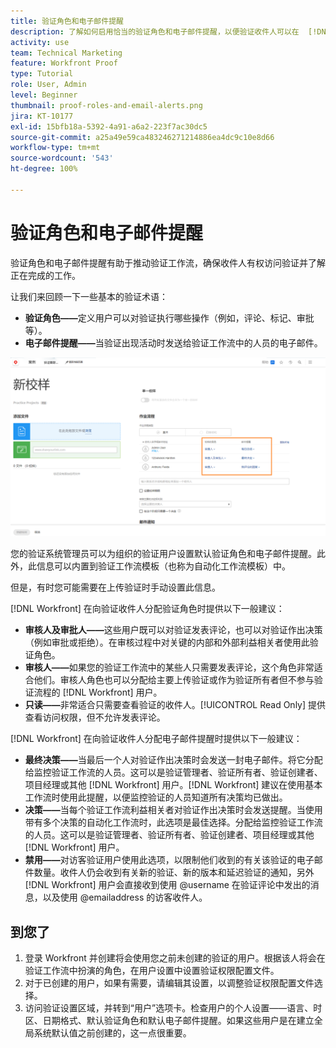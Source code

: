 ```yaml
---
title: 验证角色和电子邮件提醒
description: 了解如何启用恰当的验证角色和电子邮件提醒，以便验证收件人可以在  [!DNL  Workfront] 中访问验证并了解正在完成的工作。
activity: use
team: Technical Marketing
feature: Workfront Proof
type: Tutorial
role: User, Admin
level: Beginner
thumbnail: proof-roles-and-email-alerts.png
jira: KT-10177
exl-id: 15bfb18a-5392-4a91-a6a2-223f7ac30dc5
source-git-commit: a25a49e59ca483246271214886ea4dc9c10e8d66
workflow-type: tm+mt
source-wordcount: '543'
ht-degree: 100%

---
```


# 验证角色和电子邮件提醒

验证角色和电子邮件提醒有助于推动验证工作流，确保收件人有权访问验证并了解正在完成的工作。

让我们来回顾一下一些基本的验证术语：

* **验证角色——**&#x200B;定义用户可以对验证执行哪些操作（例如，评论、标记、审批等）。
* **电子邮件提醒——**&#x200B;当验证出现活动时发送给验证工作流中的人员的电子邮件。

![突出显示了 [!UICONTROL Proof role] 和 [!UICONTROL Email alerts] 列的 [!UICONTROL New Proof] 窗口的图像。](assets/proof-roles-and-email-alerts.png)

您的验证系统管理员可以为组织的验证用户设置默认验证角色和电子邮件提醒。此外，此信息可以内置到验证工作流模板（也称为自动化工作流模板）中。

但是，有时您可能需要在上传验证时手动设置此信息。

[!DNL Workfront] 在向验证收件人分配验证角色时提供以下一般建议：

* **审核人及审批人——**&#x200B;这些用户既可以对验证发表评论，也可以对验证作出决策（例如审批或拒绝）。在审核过程中对关键的内部和外部利益相关者使用此验证角色。
* **审核人——**&#x200B;如果您的验证工作流中的某些人只需要发表评论，这个角色非常适合他们。审核人角色也可以分配给主要上传验证或作为验证所有者但不参与验证流程的 [!DNL Workfront] 用户。
* **只读——**&#x200B;非常适合只需要查看验证的收件人。[!UICONTROL Read Only] 提供查看访问权限，但不允许发表评论。

[!DNL Workfront] 在向验证收件人分配电子邮件提醒时提供以下一般建议：

* **最终决策——**&#x200B;当最后一个人对验证作出决策时会发送一封电子邮件。将它分配给监控验证工作流的人员。这可以是验证管理者、验证所有者、验证创建者、项目经理或其他 [!DNL Workfront] 用户。[!DNL Workfront] 建议在使用基本工作流时使用此提醒，以便监控验证的人员知道所有决策均已做出。
* **决策——**&#x200B;当每个验证工作流利益相关者对验证作出决策时会发送提醒。当使用带有多个决策的自动化工作流时，此选项是最佳选择。分配给监控验证工作流的人员。这可以是验证管理者、验证所有者、验证创建者、项目经理或其他 [!DNL Workfront] 用户。
* **禁用——**&#x200B;对访客验证用户使用此选项，以限制他们收到的有关该验证的电子邮件数量。收件人仍会收到有关新的验证、新的版本和延迟验证的通知，另外 [!DNL Workfront] 用户会直接收到使用 @username 在验证评论中发出的消息，以及使用 @emailaddress 的访客收件人。

## 到您了

1. 登录 Workfront 并创建将会使用您之前未创建的验证的用户。根据该人将会在验证工作流中扮演的角色，在用户设置中设置验证权限配置文件。
1. 对于已创建的用户，如果有需要，请编辑其设置，以调整验证权限配置文件选择。
1. 访问验证设置区域，并转到“用户”选项卡。检查用户的个人设置——语言、时区、日期格式、默认验证角色和默认电子邮件提醒。如果这些用户是在建立全局系统默认值之前创建的，这一点很重要。

<!--
Download the proof role and email alert guides to have on hand as you start uploading proofs and assigning proof recipients.
-->

<!--
## Learn more
* Notifications for proof comments and decisions
-->

<!--
## Guides
* Proof roles
* Email alerts
-->
